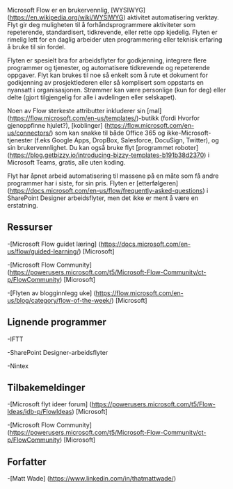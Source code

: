 

Microsoft Flow er en brukervennlig, [WYSIWYG] (https://en.wikipedia.org/wiki/WYSIWYG) aktivitet automatisering verktøy. Flyt gir deg muligheten til å forhåndsprogrammere aktiviteter som repeterende, standardisert, tidkrevende, eller rette opp kjedelig. Flyten er rimelig lett for en daglig arbeider uten programmering eller teknisk erfaring å bruke til sin fordel.

Flyten er spesielt bra for arbeidsflyter for godkjenning, integrere flere programmer og tjenester, og automatisere tidkrevende og repeterende oppgaver. Flyt kan brukes til noe så enkelt som å rute et dokument for godkjenning av prosjektlederen eller så komplisert som oppstarts en nyansatt i organisasjonen. Strømmer kan være personlige (kun for deg) eller delte (gjort tilgjengelig for alle i avdelingen eller selskapet).

Noen av Flow sterkeste attributter inkluderer sin [mal] (https://flow.microsoft.com/en-us/templates/)-butikk (fordi Hvorfor gjenoppfinne hjulet?), [koblinger] (https://flow.microsoft.com/en-us/connectors/) som kan snakke til både Office 365 og ikke-Microsoft-tjenester (f.eks Google Apps, DropBox, Salesforce, DocuSign, Twitter), og sin brukervennlighet. Du kan også bruke flyt [programmet roboter] (https://blog.getbizzy.io/introducing-bizzy-templates-b191b38d2370) i Microsoft Teams, gratis, alle uten koding.

Flyt har åpnet arbeid automatisering til massene på en måte som få andre programmer har i siste, for sin pris. Flyten er [etterfølgeren] (https://docs.microsoft.com/en-us/flow/frequently-asked-questions) i SharePoint Designer arbeidsflyter, men det ikke er ment å være en erstatning.

Ressurser
---------

-[Microsoft Flow guidet læring] (https://docs.microsoft.com/en-us/flow/guided-learning/)
    \[Microsoft\]

-[Microsoft Flow Community] (https://powerusers.microsoft.com/t5/Microsoft-Flow-Community/ct-p/FlowCommunity)
    \[Microsoft\]

-[Flyten av blogginnlegg uke] (https://flow.microsoft.com/en-us/blog/category/flow-of-the-week/)
    \[Microsoft\]

Lignende programmer
--------------------

-IFTT

-SharePoint Designer-arbeidsflyter

-Nintex

Tilbakemeldinger
--------------------

-[Microsoft flyt ideer forum] (https://powerusers.microsoft.com/t5/Flow-Ideas/idb-p/FlowIdeas)
    \[Microsoft\]

-[Microsoft Flow Community] (https://powerusers.microsoft.com/t5/Microsoft-Flow-Community/ct-p/FlowCommunity)
    \[Microsoft\]

Forfatter
---------

-[Matt Wade] (https://www.linkedin.com/in/thatmattwade/)

